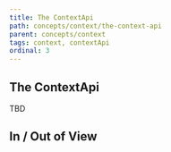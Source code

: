 ```yaml
---
title: The ContextApi
path: concepts/context/the-context-api
parent: concepts/context
tags: context, contextApi
ordinal: 3
---
```

## The ContextApi

TBD

## In / Out of View
